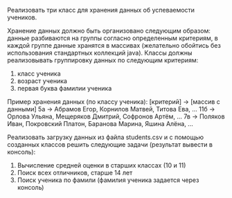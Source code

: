 Реализовать три класс для хранения данных об успеваемости учеников.

Хранение данных должно быть организовано следующим образом: данные разбиваются на группы согласно определенным критериям, в каждой группе данные хранятся в массивах (желательно обойтись без использования стандартных коллекций java).
Классы должны реализовывать группировку данных по следующим критериям:
1) класс ученика
2) возраст ученика
3) первая буква фамилии ученика

Пример хранения данных (по классу ученика):
[критерий] -> [массив с данными]
5а                -> Абрамов Егор, Корнилов Матвей, Титова Ева, ...
11б              -> Орлова Ульяна, Мещеряков Дмитрий, Софронов Артём, ...
7в                -> Поляков Иван, Покровский Платон, Баранова Марина, Яшина Алёна, ...


Реализовать загрузку данных из файла students.csv и с помощью созданных классов решить следующие задачи (результат вывести в консоль):
1) Вычисление средней оценки в старших классах (10 и 11)
2) Поиск всех отличников, старше 14 лет
3) Поиск ученика по фамили (фамилия ученика задается через консоль)